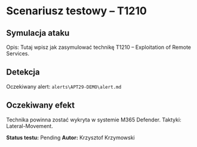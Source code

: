 # Scenariusz testowy – T1210

## Symulacja ataku

Opis: Tutaj wpisz jak zasymulować technikę T1210 – Exploitation of Remote Services.

## Detekcja

Oczekiwany alert: `alerts\APT29-DEMO\alert.md`

## Oczekiwany efekt

Technika powinna zostać wykryta w systemie M365 Defender. Taktyki: Lateral-Movement.

**Status testu:** Pending
**Autor:** Krzysztof Krzymowski
